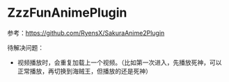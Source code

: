 # ZzzFunAnimePlugin

参考：https://github.com/RyensX/SakuraAnime2Plugin

待解决问题：
- 视频播放时，会重复加载上一个视频。（比如第一次进入，先播放死神，可以正常播放，再切换到海贼王，但播放的还是死神）
